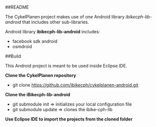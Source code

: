 ##README

The CykelPlanen project makes use of one Android library *ibikecph-lib-android* that includes other sub-libraries.

Android library **ibikecph-lib-android** includes:
- facebook sdk android
- osmdroid

##Build

This Android project is meant to be used inside Eclipse IDE.

**Clone the CykelPlanen repository**
- git clone https://github.com/ibikecph/cykelplanen-android.git

**Clone the iBikecph-lib-android**
 - git submodule init => initializes your local configuration file
 - git submodule update => clones the ibike-cph-lib

**Use Eclipse IDE to import the projects from the cloned folder**